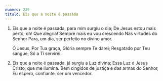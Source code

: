 ```yaml
---
numero: 239
titulo: Eis que a noite é passada
---
```

1. Eis que a noite é passada, para mim surgiu o dia;
   De Jesus estou mais perto; oh! Que alegria!
   Sempre mais eu vou crescendo
   Nas virtudes do Senhor
   Para, um dia, ser perfeito no divino amor.

   Ó Jesus, Por Tua graça,
   Glória sempre Te darei;
   Resgatado por Teu sangue,
   Só a Ti servirei.

2. Eis que a noite é passada, já surgiu a Luz divina;
   Essa Luz é Jesus Cristo, que me ilumina.
   Bem cingidos de justiça e das armas do Senhor,
   Eu espero, confiante, ser um vencedor.
